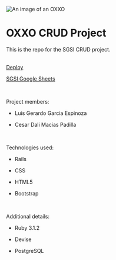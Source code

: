 
![An image of an OXXO](https://preview.redd.it/3x7ixf3rosu81.jpg?auto=webp&s=cd494270fda2ad73a703a9c90304223023636acc)
# OXXO CRUD Project


This is the repo for the SGSI CRUD project.

  <br />
  <a href="https://sgsi-oxxo.fly.dev/">Deploy</a>
  
  <a href="https://docs.google.com/spreadsheets/d/1ng7CEu7crfWNX_wO2Ht7TqnBZqvvBC6r_-dlnbyy79o/edit?usp=sharing">SGSI Google Sheets</a>

 
  <br />

Project members:

 * Luis Gerardo Garcia Espinoza

 * Cesar Dali Macias Padilla

 <br />

Technologies used:
 * Rails
 
 * CSS
 
 * HTML5
 
 * Bootstrap
 
 <br />

 
Additional details:

* Ruby 3.1.2

* Devise

* PostgreSQL

